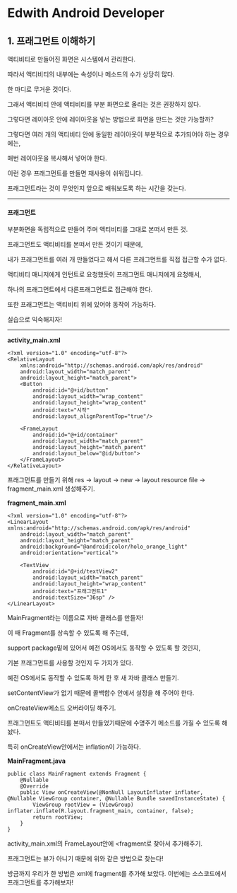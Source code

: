 # Edwith Android Developer 

## 1. 프래그먼트 이해하기

액티비티로 만들어진 화면은 시스템에서 관리한다.

따라서 액티비티의 내부에는 속성이나 메소드의 수가 상당히 많다.

한 마디로 무거운 것이다.

그래서 액티비티 안에 액티비티를 부분 화면으로 올리는 것은 권장하지 않다.

그렇다면 레이아웃 안에 레이아웃을 넣는 방법으로 화면을 만드는 것만 가능할까?

그렇다면 여러 개의 액티비티 안에 동일한 레이아웃이 부분적으로 추가되어야 하는 경우에는,

매번 레이아웃을 복사해서 넣어야 한다.

이런 경우 프래그먼트를 만들면 재사용이 쉬워집니다.

프래그먼트라는 것이 무엇인지 앞으로 배워보도록 하는 시간을 갖는다.

______

#### 프래그먼트

부분화면을 독립적으로 만들어 주며 액티비티를 그대로 본떠서 만든 것.

프래그먼트도 액티비티를 본떠서 만든 것이기 때문에,

내가 프래그먼트를 여러 개 만들었다고 해서 다른 프래그먼트를 직접 접근할 수가 없다.

액티비티 매니저에게 인턴트로 요청했듯이 프래그먼트 매니저에게 요청해서,

하나의 프래그먼트에서 다른프래그먼트로 접근해야 한다.

또한 프래그먼트는 액티비티 위에 있어야 동작이 가능하다.

실습으로 익숙해지자!

________

**activity_main.xml**

```
<?xml version="1.0" encoding="utf-8"?>
<RelativeLayout
    xmlns:android="http://schemas.android.com/apk/res/android"
    android:layout_width="match_parent"
    android:layout_height="match_parent">
    <Button
        android:id="@+id/button"
        android:layout_width="wrap_content"
        android:layout_height="wrap_content"
        android:text="시작"
        android:layout_alignParentTop="true"/>

    <FrameLayout
    	android:id="@+id/container"
        android:layout_width="match_parent"
        android:layout_height="match_parent"
        android:layout_below="@id/button">
    </FrameLayout>
</RelativeLayout>
```

프래그먼트를 만들기 위해 res -> layout -> new -> layout resource file -> fragment_main.xml 생성해주기.

**fragment_main.xml**

```
<?xml version="1.0" encoding="utf-8"?>
<LinearLayout xmlns:android="http://schemas.android.com/apk/res/android"
    android:layout_width="match_parent"
    android:layout_height="match_parent"
    android:background="@android:color/holo_orange_light"
    android:orientation="vertical">

    <TextView
        android:id="@+id/textView2"
        android:layout_width="match_parent"
        android:layout_height="wrap_content"
        android:text="프래그먼트1"
        android:textSize="36sp" />
</LinearLayout>
```

MainFragment라는 이름으로 자바 클래스를 만들자!

이 때 Fragment를 상속할 수 있도록 해 주는데,

support package밑에 있어서 예전 OS에서도 동작할 수 있도록 할 것인지,

기본 프래그먼트를 사용할 것인지 두 가지가 있다.

예전 OS에서도 동작할 수 있도록 하게 한 후 새 자바 클래스 만들기.

setContentView가 없기 때문에 콜백함수 안에서 설정을 해 주어야 한다.

onCreateView메소드 오버라이딩 해주기.

프래그먼트도 액티비티를 본떠서 만들었기때문에 수명주기 메소드를 가질 수 있도록 해놨다.

특히 onCreateView안에서는 inflation이 가능하다.

**MainFragment.java**

```
public class MainFragment extends Fragment {
    @Nullable
    @Override
    public View onCreateView(@NonNull LayoutInflater inflater, @Nullable ViewGroup container, @Nullable Bundle savedInstanceState) {
        ViewGroup rootView = (ViewGroup) inflater.inflate(R.layout.fragment_main, container, false);
        return rootView;
    }
}
```

activity_main.xml의 FrameLayout안에 <fragment로 찾아서 추가해주기.

프래그먼트는 뷰가 아니기 때문에 위와 같은 방법으로 찾는다!

방금까지 우리가 한 방법은 xml에 fragment를 추가해 보았다. 이번에는 소스코드에서 프래그먼트를 추가해보자!

